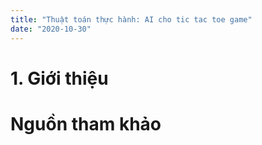 ```yaml
---
title: "Thuật toán thực hành: AI cho tic tac toe game"
date: "2020-10-30"
---
```


# 1. Giới thiệu

# Nguồn tham khảo

